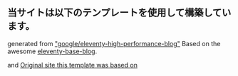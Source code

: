 ## 当サイトは以下のテンプレートを使用して構築しています。

generated from ["google/eleventy-high-performance-blog"](https://github.com/google/eleventy-high-performance-blog/)
Based on the awesome [eleventy-base-blog](https://github.com/11ty/eleventy-base-blog).

and [Original site this template was based on](https://www.industrialempathy.com/)